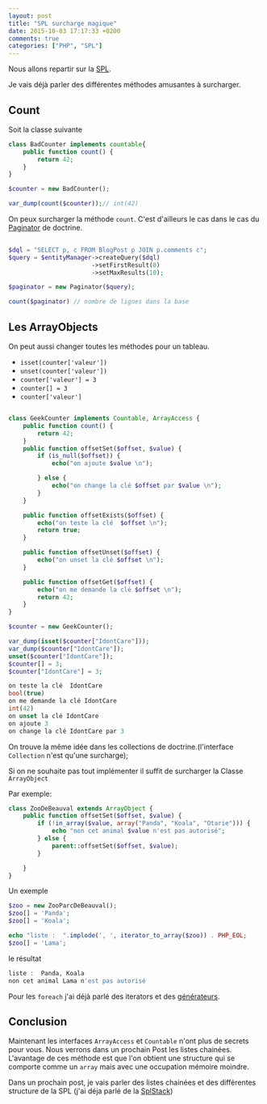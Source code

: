 ```yaml
---
layout: post
title: "SPL surcharge magique"
date: 2015-10-03 17:17:33 +0200
comments: true
categories: ["PHP", "SPL"] 
---
```


Nous allons repartir sur la [SPL](http://php.net/manual/fr/book.spl.php). 

Je vais déjà parler des différentes méthodes amusantes à surcharger.

## Count 

Soit la classe suivante
 
```php
class BadCounter implements countable{
    public function count() {
        return 42;
    }
}

$counter = new BadCounter();

var_dump(count($counter));// int(42)
```

On peux surcharger la méthode `count`. C'est d'ailleurs le cas dans le cas du [Paginator](http://doctrine-orm.readthedocs.org/en/latest/tutorials/pagination.html) de doctrine.

``` php
  
$dql = "SELECT p, c FROM BlogPost p JOIN p.comments c";
$query = $entityManager->createQuery($dql)
                       ->setFirstResult(0)
                       ->setMaxResults(10);

$paginator = new Paginator($query);

count($paginator) // nombre de lignes dans la base
```

## Les ArrayObjects

On peut aussi changer toutes les méthodes pour un tableau.

 * `isset(counter['valeur'])`
 * `unset(counter['valeur'])`
 * `counter['valeur'] = 3`
 * `counter[] = 3`
 * `counter['valeur']`
 
``` php

class GeekCounter implements Countable, ArrayAccess {
    public function count() {
        return 42;
    }
    public function offsetSet($offset, $value) {
        if (is_null($offset)) {
            echo("on ajoute $value \n");

        } else {
            echo("on change la clé $offset par $value \n");
        }
    }

    public function offsetExists($offset) {
        echo("on teste la clé  $offset \n");
        return true;
    }

    public function offsetUnset($offset) {
        echo("on unset la clé $offset \n");
    }

    public function offsetGet($offset) {
        echo("on me demande la clé $offset \n");
        return 42;
    }
}

$counter = new GeekCounter();

var_dump(isset($counter["IdontCare"]));
var_dump($counter["IdontCare"]);
unset($counter["IdontCare"]);
$counter[] = 3;
$counter["IdontCare"] = 3;

```


``` php
on teste la clé  IdontCare 
bool(true)
on me demande la clé IdontCare 
int(42)
on unset la clé IdontCare 
on ajoute 3 
on change la clé IdontCare par 3 
```

On trouve la même idée dans les collections de doctrine.(l'interface `Collection` n'est qu'une surcharge);

Si on ne souhaite pas tout implémenter il suffit de surcharger la Classe `ArrayObject` 

Par exemple: 
``` php
class ZooDeBeauval extends ArrayObject {
    public function offsetSet($offset, $value) {
        if (!in_array($value, array("Panda", "Koala", "Otarie"))) {
            echo "non cet animal $value n'est pas autorisé";
        } else {
            parent::offsetSet($offset, $value);
        }

    }
}

```
Un exemple
``` php
$zoo = new ZooParcDeBeauval();
$zoo[] = 'Panda';
$zoo[] = 'Koala';

echo "liste :  ".implode(', ', iterator_to_array($zoo)) . PHP_EOL;
$zoo[] = 'Lama';
``` 

le résultat

``` php
liste :  Panda, Koala
non cet animal Lama n'est pas autorisé
```

Pour les `foreach` j'ai déjà parlé des iterators et des [générateurs](blog/2015/09/06/php-yield-les-generateurs/).

## Conclusion

Maintenant les interfaces `ArrayAccess` et `Countable` n'ont plus de secrets pour vous. Nous verrons dans un prochain Post les listes chainées. L'avantage de ces méthode est que l'on obtient une structure qui se comporte comme un `array` mais avec une occupation mémoire moindre.  

Dans un prochain post, je vais parler des listes chainées et des différentes structure de la SPL (j'ai déja parlé de la [SplStack](blog/2015/08/29/stacks-structures-meconnues/))

